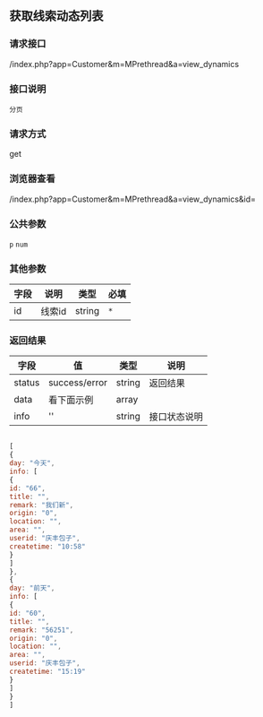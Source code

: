 ## 获取线索动态列表
### **请求接口**
/index.php?app=Customer&m=MPrethread&a=view_dynamics

### **接口说明**
`分页`

### **请求方式**
get

### **浏览器查看**
/index.php?app=Customer&m=MPrethread&a=view_dynamics&id=

### **公共参数** 
`p` `num`

### **其他参数**
|字段       |说明            |类型    |必填           |
| --------- |--------      |--------|--------       |
|id     |线索id | string | `*`         |


### **返回结果**
|字段       |值             |类型    |说明           |
| --------- |--------      |--------|--------       |
|status     |success/error |string |返回结果         |
|data       |看下面示例 | array ||
|info       | '' | string | 接口状态说明  |

``` javascript

[
{
day: "今天",
info: [
{
id: "66",
title: "",
remark: "我们新",
origin: "0",
location: "",
area: "",
userid: "庆丰包子",
createtime: "10:58"
}
]
},
{
day: "前天",
info: [
{
id: "60",
title: "",
remark: "56251",
origin: "0",
location: "",
area: "",
userid: "庆丰包子",
createtime: "15:19"
}
]
}
]